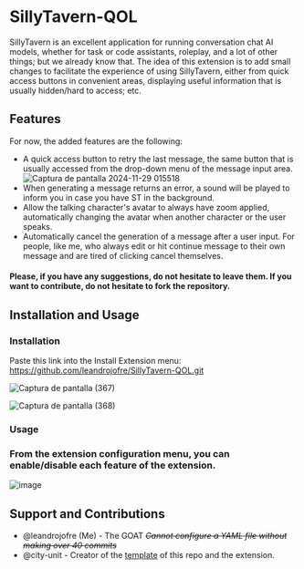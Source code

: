 # SillyTavern-QOL

SillyTavern is an excellent application for running conversation chat AI models, whether for task or code assistants, roleplay, and a lot of other things; but we already know that. The idea of ​​this extension is to add small changes to facilitate the experience of using SillyTavern, either from quick access buttons in convenient areas, displaying useful information that is usually hidden/hard to access; etc.

## Features

For now, the added features are the following:
- A quick access button to retry the last message, the same button that is usually accessed from the drop-down menu of the message input area. ![Captura de pantalla 2024-11-29 015518](https://github.com/user-attachments/assets/c71b42e1-cff7-491c-870e-c092d36015ac)
- When generating a message returns an error, a sound will be played to inform you in case you have ST in the background.
- Allow the talking character's avatar to always have zoom applied, automatically changing the avatar when another character or the user speaks.
- Automatically cancel the generation of a message after a user input. For people, like me, who always edit or hit continue message to their own message and are tired of clicking cancel themselves.

#### Please, if you have any suggestions, do not hesitate to leave them. If you want to contribute, do not hesitate to fork the repository.

## Installation and Usage

### Installation

Paste this link into the Install Extension menu: https://github.com/leandrojofre/SillyTavern-QOL.git

![Captura de pantalla (367)](https://github.com/user-attachments/assets/f0ea26eb-e405-4d56-b031-c220dcd6f728)

![Captura de pantalla (368)](https://github.com/user-attachments/assets/dd1ac10d-f3ca-4fe1-adcf-e34e283cc709)

### Usage

### From the extension configuration menu, you can enable/disable each feature of the extension.

![image](https://github.com/user-attachments/assets/9c892a39-ea13-49c8-a6dd-4159f7d43e26)

## Support and Contributions

- @leandrojofre (Me) - The GOAT ~~*Cannot configure a YAML file without making over 40 commits*~~
- @city-unit - Creator of the [template](https://github.com/city-unit/st-extension-example) of this repo and the extension.
